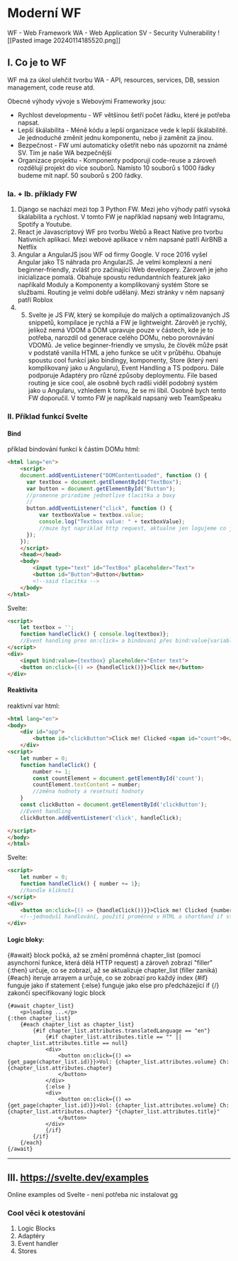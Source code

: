# Moderní WF
WF - Web Framework
WA - Web Application
SV - Security Vulnerability
![[Pasted image 20240114185520.png]]
## I. Co je to WF
WF má za úkol ulehčit tvorbu WA - API, resources, services, DB, session management, code reuse atd.

Obecné výhody vývoje s Webovými Frameworky jsou:
- Rychlost developmentu - WF většinou šetří počet řádku, které je potřeba napsat.
- Lepší škálabilita - Méně kódu a lepší organizace vede k lepší škálabilitě. Je jednoduché změnit jednu komponentu, nebo ji zaměnit za jinou.
- Bezpečnost - FW umí automaticky ošetřit nebo nás upozornit na známé SV. Tím je naše WA bezpečnější
- Organizace projektu - Komponenty podporují code-reuse a zároveň rozdělují projekt do více souborů. Namísto 10 souborů s 1000 řádky budeme mít např. 50 souborů s 200 řádky. 

### Ia. + Ib. příklady FW
1. Django se nachází mezi top 3 Python FW. Mezi jeho výhody patří vysoká škálabilita a rychlost. V tomto FW je například napsaný web Intagramu, Spotify a Youtube.
2. React je Javascriptový WF pro tvorbu Webů a React Native pro tvorbu Nativních aplikací. Mezi webové aplikace v něm napsané patří AirBNB a Netflix
3. Angular a AngularJS jsou WF od firmy Google. V roce 2016 vyšel Angular jako TS náhrada pro AngularJS. Je velmi komplexní a není beginner-friendly, zvlášť pro začínající Web developery. Zároveň je jeho inicializace pomalá. Obahuje spoustu redundantních featurek jako napříkald Moduly a Komponenty a komplikovaný systém Store se službami. Routing je velmi dobře udělaný. Mezi stránky v něm napsaný patří Roblox
4. 5. Svelte je JS FW, který se kompiluje do malých a optimalizovaných JS snippetů, kompilace je rychlá a FW je lightweight. Zárověň je rychlý, jelikož nemá VDOM a DOM upravuje pouze v částech, kde je to potřeba, narozdíl od generace celého DOMu, nebo porovnávání VDOMů. Je velice beginner-friendly ve smyslu, že člověk může psát v podstatě vanilla HTML a jeho funkce se učit v průběhu. Obahuje spoustu cool funkcí jako bindingy, komponenty, Store (který není komplikovaný jako u Angularu), Event Handling a TS podporu. Dále podporuje Adaptéry pro různé způsoby deploymentu. File based routing je sice cool, ale osobně bych radši viděl podobný systém jako u Angularu, vzhledem k tomu, že se mi líbil. Osobně bych tento FW doporučil. V tomto FW je napříkald napsaný web TeamSpeaku


### II. Příklad funkcí Svelte

#### Bind
příklad bindování funkcí k částím DOMu
html:
```html
<html lang="en"> 
	<script>
	document.addEventListener("DOMContentLoaded", function () { 
	  var textbox = document.getElementById("TextBox");
	  var button = document.getElementById("Button");
	  //promenne priradime jednotlive tlacitka a boxy 
	  //
	  button.addEventListener("click", function () { 
	      var textboxValue = textbox.value; 
	      console.log("Textbox value: " + textboxValue);
	      //muze byt napriklad http request, aktualne jen logujeme co je v textboxu
	  }); 
	});
	</script>
	<head></head>
	<body>
		<input type="text" id="TextBox" placeholder="Text"> 
		<button id="Button">Button</button> 
		<!--said tlacitka -->
	</body> 
</html>

```
Svelte:
```html
<script> 
	let textbox = ''; 
	function handleClick() { console.log(textbox)};
	//Event handling pres on:click= a bindovaní přes bind:value{variable} nám ušetřilo práci s hledáním částí přes ID a classy 
</script> 
<div> 
	<input bind:value={textbox} placeholder="Enter text"> 
	<button on:click={() => {handleClick()}}>Click me</button> 
</div>
```

#### Reaktivita
reaktivní var
html:
```html
<html lang="en">
<body>
    <div id="app">
        <button id="clickButton">Click me! Clicked <span id="count">0</span> times</button>
    </div>
<script>
	let number = 0;
	function handleClick() {
		number += 1;
		const countElement = document.getElementById('count');
		countElement.textContent = number;
	    //změna hodnoty a resetnutí hodnoty
	}
	const clickButton = document.getElementById('clickButton');
	//Event handling
	clickButton.addEventListener('click', handleClick);

</script>
</body>
</html>
```
Svelte:
```html svelte
<script> 
	let number = 0; 
	function handleClick() { number += 1};
	//handle kliknutí
</script> 
<div>	
	<button on:click={() => {handleClick())}}>Click me! Clicked {number}{ number == 1 ? 'time' : 'times'}</button> 
	<!--jednoduší handlování, použití proměnné v HTML a shorthand if statement, který zajistí správné časování slovesa time-->
</div>
```

#### Logic bloky:
{#await} block počká, až se změní proměnná chapter_list (pomocí asynchorní funkce, která dělá HTTP request) a zároveň zobrazí "filler"
{:then} určuje, co se zobrazí, až se aktualizuje chapter_list (filler zaniká)
{#each} iteruje arrayem a určuje, co se zobrazí pro každý index
{#if} funguje jako if statement
{:else} funguje jako else pro předcházející if
{/} zakončí specifikovaný logic block


```svelte
{#await chapter_list}
	<p>loading ...</p>                    
{:then chapter_list}
	{#each chapter_list as chapter_list}
		{#if chapter_list.attributes.translatedLanguage == "en"}
			{#if chapter_list.attributes.title == "" || chapter_list.attributes.title == null}
			<div>
				<button on:click={() => {get_page(chapter_list.id)}}>Vol: {chapter_list.attributes.volume} Ch: {chapter_list.attributes.chapter}
				</button>
			</div>
			{:else }
			<div>
				<button on:click={() => {get_page(chapter_list.id)}}>Vol: {chapter_list.attributes.volume} Ch: {chapter_list.attributes.chapter} "{chapter_list.attributes.title}"
				</button>
			</div>
			{/if}
		{/if}
	{/each}
{/await}

```


---



## III. https://svelte.dev/examples
Online examples od Svelte - není potřeba nic instalovat gg

### Cool věci k otestování
1. Logic Blocks
2. Adaptéry
3. Event handler
4. Stores


